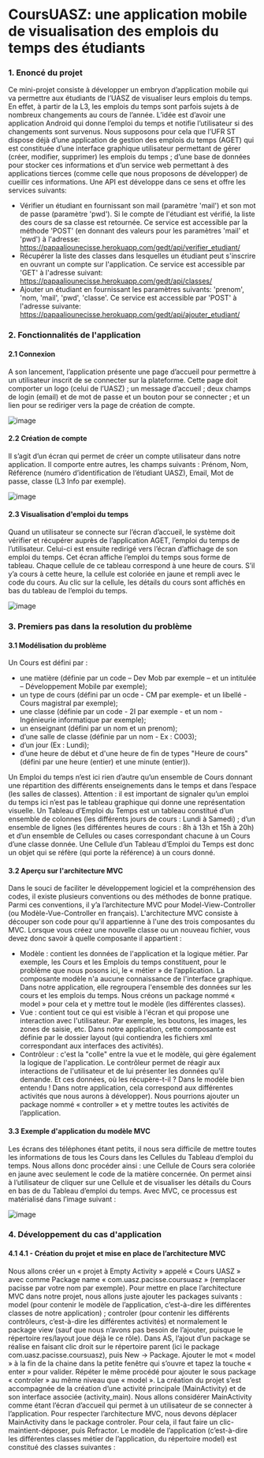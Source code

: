 # CoursUASZ: une application mobile de visualisation des emplois du temps des étudiants
### 1. Enoncé du projet
Ce mini-projet consiste à développer un embryon d’application mobile qui va permettre aux étudiants de l’UASZ de visualiser leurs emplois du temps. En effet, à partir de la L3, les emplois du temps sont parfois sujets à de nombreux changements au cours de l’année. L’idée est d’avoir une application Android qui donne l’emploi du temps et notifie l’utilisateur si des changements sont survenus.
Nous supposons pour cela que l’UFR ST dispose déjà d’une application de gestion des emplois du temps (AGET) qui est constituée d’une interface graphique utilisateur permettant de gérer (créer, modifier, supprimer) les emplois du temps ; d’une base de données pour stocker ces informations et d’un service web permettant à des applications tierces (comme celle que nous proposons de développer) de cueillir ces informations. Une API est développe dans ce sens et offre les services suivants:
- Vérifier un étudiant en fournissant son mail (paramètre 'mail') et son mot de passe (paramètre 'pwd'). Si le compte de l'étudiant est vérifié, la liste des cours de sa classe est retournée. Ce service est accessible par la méthode 'POST' (en donnant des valeurs pour les paramètres 'mail' et 'pwd') à l'adresse: https://papaaliounecisse.herokuapp.com/gedt/api/verifier_etudiant/
- Récupérer la liste des classes dans lesquelles un étudiant peut s'inscrire en ouvrant un compte sur l'application. Ce service est accessible par 'GET' à l'adresse suivant: https://papaaliounecisse.herokuapp.com/gedt/api/classes/
- Ajouter un étudiant en fournissant les paramètres suivants: 'prenom', 'nom, 'mail', 'pwd', 'classe'. Ce service est accessible par 'POST' à l'adresse suivante: https://papaaliounecisse.herokuapp.com/gedt/api/ajouter_etudiant/
### 2. Fonctionnalités de l'application
#### 2.1 Connexion
A son lancement, l’application présente une page d’accueil pour permettre à un utilisateur inscrit de se connecter sur la plateforme. Cette page doit comporter un logo (celui de l’UASZ) ; un message d’accueil ; deux champs de login (email) et de mot de passe et un bouton pour se connecter ; et un lien pour se rediriger vers la page de création de compte.

![image](https://github.com/papaalioune/CoursUASZ2/assets/44668416/32d65961-1196-4672-ba47-23667ed3fb81)

#### 2.2 Création de compte
Il s’agit d’un écran qui permet de créer un compte utilisateur dans notre application. Il comporte entre autres, les champs suivants : Prénom, Nom, Référence (numéro d’identification de l’étudiant UASZ), Email, Mot de passe, classe (L3 Info par exemple).

![image](https://github.com/papaalioune/CoursUASZ2/assets/44668416/b3114255-a7a1-43f3-abcc-e463022d012e)

#### 2.3 Visualisation d'emploi du temps
Quand un utilisateur se connecte sur l’écran d’accueil, le système doit vérifier et récupérer auprès de l’application AGET, l’emploi du temps de l’utilisateur. Celui-ci est ensuite redirigé vers l’écran d’affichage de son emploi du temps. Cet écran affiche l’emploi du temps sous forme de tableau. Chaque cellule de ce tableau correspond à une heure de cours. S’il y’a cours à cette heure, la cellule est coloriée en jaune et rempli avec le code du cours. Au clic sur la cellule, les détails du cours sont affichés en bas du tableau de l’emploi du temps.

![image](https://github.com/papaalioune/CoursUASZ2/assets/44668416/976ad4ce-989f-42b5-9e12-187b64f43ea6)

### 3. Premiers pas dans la resolution du problème
#### 3.1 Modélisation du problème
Un Cours est défini par : 
- une matière (définie par un code – Dev Mob par exemple – et un intitulée – Développement Mobile par exemple);
- un type de cours (défini par un ocde - CM par exemple- et un libellé - Cours magistral par exemple);
- une classe (définie par un code - 2I par exemple - et un nom - Ingénieurie informatique par exemple);
- un enseignant (défini par un nom et un prenom);
- d’une salle de classe (définie par un nom - Ex : C003);
- d’un jour (Ex : Lundi);
- d’une heure de début et d'une heure de fin de types "Heure de cours" (défini par une heure (entier) et une minute (entier)).

Un Emploi du temps n’est ici rien d’autre qu’un ensemble de Cours donnant une répartition des différents enseignements dans le temps et dans l’espace (les salles de classes). Attention : il est important de signaler qu’un emploi du temps ici n’est pas le tableau graphique qui donne une représentation visuelle.
Un Tableau d’Emploi du Temps est un tableau constitué d’un ensemble de colonnes (les différents jours de cours : Lundi à Samedi) ; d’un ensemble de lignes (les différentes heures de cours : 8h à 13h et 15h à 20h) et d’un ensemble de Cellules ou cases correspondant chacune à un Cours d’une classe donnée.
Une Cellule d’un Tableau d’Emploi du Temps est donc un objet qui se réfère (qui porte la référence) à un cours donné.
#### 3.2 Aperçu sur l'architecture MVC
Dans le souci de faciliter le développement logiciel et la compréhension des codes, il existe plusieurs conventions ou des méthodes de bonne pratique. Parmi ces conventions, il y’a l’architecture MVC pour Model-View-Controller (ou Modèle-Vue-Controller en français).
L'architecture MVC consiste à découper son code pour qu'il appartienne à l'une des trois composantes du MVC. Lorsque vous créez une nouvelle classe ou un nouveau fichier, vous devez donc savoir à quelle composante il appartient :
-	Modèle : contient les données de l'application et la logique métier. Par exemple, les Cours et les Emplois du temps constituent, pour le problème que nous posons ici, le « métier » de l’application. La composante modèle n'a aucune connaissance de l'interface graphique. Dans notre application, elle regroupera l'ensemble des données sur les cours et les emplois du temps. Nous créons un package nommé « model » pour cela et y mettre tout le modèle (les différentes classes).
-	Vue : contient tout ce qui est visible à l'écran et qui propose une interaction avec l'utilisateur. Par exemple, les boutons, les images, les zones de saisie, etc. Dans notre application, cette composante est définie par le dossier layout (qui contiendra les fichiers xml correspondant aux interfaces des activités).
-	Contrôleur : c'est la "colle" entre la vue et le modèle, qui gère également la logique de l'application. Le contrôleur permet de réagir aux interactions de l'utilisateur et de lui présenter les données qu'il demande. Et ces données, où les récupère-t-il ? Dans le modèle bien entendu ! Dans notre application, cela correspond aux différentes activités que nous aurons à développer). Nous pourrions ajouter un package nommé « controller » et y mettre toutes les activités de l’application.

#### 3.3 Exemple d'application du modèle MVC
Les écrans des téléphones étant petits, il nous sera difficile de mettre toutes les informations de tous les Cours dans les Cellules du Tableau d’emploi du temps. Nous allons donc procéder ainsi : une Cellule de Cours sera coloriée en jaune avec seulement le code de la matière concernée. On permet ainsi à l’utilisateur de cliquer sur une Cellule et de visualiser les détails du Cours en bas de du Tableau d’emploi du temps. Avec MVC, ce processus est matérialisé dans l’image suivant :

![image](https://github.com/papaalioune/CoursUASZ2/assets/44668416/6402d448-2bec-4f8a-9154-c6d6800f4aa1)

### 4. Développement du cas d'application
#### 4.1 4.1 -  Création du projet et mise en place de l’architecture MVC
Nous allons créer un « projet à Empty Activity » appelé « Cours UASZ » avec comme Package name « com.uasz.pacisse.coursuasz » (remplacer pacisse par votre nom par exemple).
Pour mettre en place l’architecture MVC dans notre projet, nous allons juste ajouter les packages suivants : model (pour contenir le modèle de l’application, c’est-à-dire les différentes classes de notre application) ; controler (pour contenir les différents contrôleurs, c’est-à-dire les différentes activités) et normalement le package view (sauf que nous n’avons pas besoin de l’ajouter, puisque le répertoire res/layout joue déjà le ce rôle).
Dans AS, l’ajout d’un package se réalise en faisant clic droit sur le répertoire parent (ici le package com.uasz.pacisse.coursuasz), puis New -> Package. Ajouter le mot « model » à la fin de la chaine dans la petite fenêtre qui s’ouvre et tapez la touche « enter » pour valider. Répéter le même procédé pour ajouter le sous package « controler » au même niveau que « model ». 
La création du projet s’est accompagnée de la création d’une activité principale (MainActivity) et de son interface associée (activity_main). Nous allons considérer MainActivity comme étant l’écran d’accueil qui permet à un utilisateur de se connecter à l’application.
Pour respecter l’architecture MVC, nous devons déplacer MainActivity dans le package controler. Pour cela, il faut faire un clic-maintient-déposer, puis Refractor.
Le modèle de l’application (c’est-à-dire les différentes classes métier de l’application, du répertoire model) est constitué des classes suivantes :





